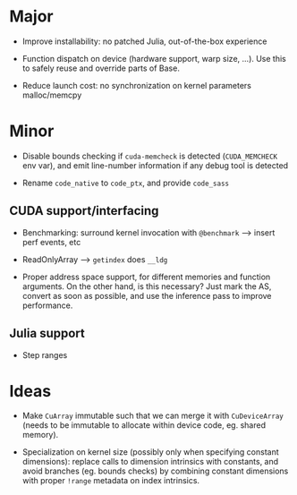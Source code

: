 # Major

* Improve installability: no patched Julia, out-of-the-box experience

* Function dispatch on device (hardware support, warp size, ...). Use this to safely reuse
  and override parts of Base.

* Reduce launch cost: no synchronization on kernel parameters malloc/memcpy



# Minor

* Disable bounds checking if `cuda-memcheck` is detected (`CUDA_MEMCHECK` env var), and emit
  line-number information if any debug tool is detected

* Rename `code_native` to `code_ptx`, and provide `code_sass`


## CUDA support/interfacing

* Benchmarking: surround kernel invocation with `@benchmark` --> insert perf events, etc

* ReadOnlyArray --> `getindex` does `__ldg`

* Proper address space support, for different memories and function arguments. On the other
  hand, is this necessary? Just mark the AS, convert as soon as possible, and use the
  inference pass to improve performance.


## Julia support

* Step ranges



# Ideas

* Make `CuArray` immutable such that we can merge it with `CuDeviceArray` (needs to be
  immutable to allocate within device code, eg. shared memory).

* Specialization on kernel size (possibly only when specifying constant dimensions): replace
  calls to dimension intrinsics with constants, and avoid branches (eg. bounds checks) by
  combining constant dimensions with proper `!range` metadata on index intrinsics.
